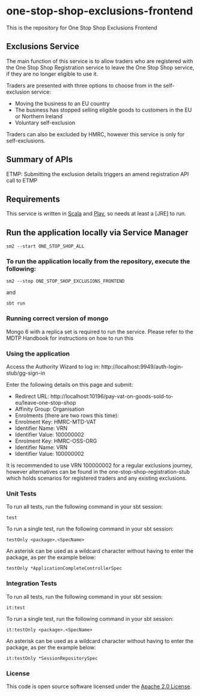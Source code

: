
# one-stop-shop-exclusions-frontend

This is the repository for One Stop Shop Exclusions Frontend

Exclusions Service
------------

The main function of this service is to allow traders who are registered with the One Stop Shop Registration
service to leave the One Stop Shop service, if they are no longer eligible to use it.

Traders are presented with three options to choose from in the self-exclusion service:
- Moving the business to an EU country
- The business has stopped selling eligible goods to customers in the EU or Northern Ireland
- Voluntary self-exclusion

Traders can also be excluded by HMRC, however this service is only for self-exclusions.

Summary of APIs
------------

ETMP:
Submitting the exclusion details triggers an amend registration API call to ETMP

Requirements
------------

This service is written in [Scala](http://www.scala-lang.org/) and [Play](http://playframework.com/), so needs at least a [JRE] to run.

## Run the application locally via Service Manager

```
sm2 --start ONE_STOP_SHOP_ALL
```

### To run the application locally from the repository, execute the following:


```
sm2 --stop ONE_STOP_SHOP_EXCLUSIONS_FRONTEND
```
and
```
sbt run
```

### Running correct version of mongo
Mongo 6 with a replica set is required to run the service. Please refer to the MDTP Handbook for instructions on how to run this

### Using the application

Access the Authority Wizard to log in:
http://localhost:9949/auth-login-stub/gg-sign-in

Enter the following details on this page and submit:
- Redirect URL: http://localhost:10196/pay-vat-on-goods-sold-to-eu/leave-one-stop-shop
- Affinity Group: Organisation
- Enrolments (there are two rows this time):
- Enrolment Key: HMRC-MTD-VAT
- Identifier Name: VRN
- Identifier Value: 100000002
- Enrolment Key: HMRC-OSS-ORG
- Identifier Name: VRN
- Identifier Value: 100000002

It is recommended to use VRN 100000002 for a regular exclusions journey, however alternatives can be found in the
one-stop-shop-registration-stub which holds scenarios for registered traders and any existing exclusions.

### Unit Tests

To run all tests, run the following command in your sbt session:
```
test
```

To run a single test, run the following command in your sbt session:
```
testOnly <package>.<SpecName>
```

An asterisk can be used as a wildcard character without having to enter the package, as per the example below:
```
testOnly *ApplicationCompleteControllerSpec
```

### Integration Tests

To run all tests, run the following command in your sbt session:
```
it:test
```

To run a single test, run the following command in your sbt session:
```
it:testOnly <package>.<SpecName>
```

An asterisk can be used as a wildcard character without having to enter the package, as per the example below:
```
it:testOnly *SessionRepositorySpec
```

### License

This code is open source software licensed under the [Apache 2.0 License]("http://www.apache.org/licenses/LICENSE-2.0.html").



